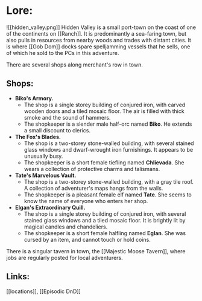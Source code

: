 # Lore:

![[hidden_valley.png]]
Hidden Valley is a small port-town on the coast of one of the continents on [[Ranch]]. It is predominantly a sea-faring town, but also pulls in resources from nearby woods and trades with distant cities. It is where [[Gob Dom]] docks spare spelljamming vessels that he sells, one of which he sold to the PCs in this adventure. 

There are several shops along merchant's row in town. 

## Shops:
- **Biko's Armory.** 
	- The shop is a single storey building of conjured iron, with carved wooden doors and a tiled mosaic floor. The air is filled with thick smoke and the sound of hammers.
	- The shopkeeper is a slender male half-orc named **Biko**. He extends a small discount to clerics.
- **The Fox's Blades.**
	- The shop is a two-storey stone-walled building, with several stained glass windows and dwarf-wrought iron furnishings. It appears to be unusually busy.
	- The shopkeeper is a short female tiefling named **Chlievada**. She wears a collection of protective charms and talismans.
- **Tate's Marvelous Vault.** 
	- The shop is a two-storey stone-walled building, with a gray tile roof. A collection of adventurer's maps hangs from the walls.
	- The shopkeeper is a pleasant female elf named **Tate**. She seems to know the name of everyone who enters her shop.
- **Elgan's Extraordinary Quill.**
	- The shop is a single storey building of conjured iron, with several stained glass windows and a tiled mosaic floor. It is brightly lit by magical candles and chandeliers.
	- The shopkeeper is a short female halfling named **Eglan**. She was cursed by an item, and cannot touch or hold coins.

There is a singular tavern in town, the  [[Majestic Moose Tavern]], where jobs are regularly posted for local adventurers. 

## Links:
[[locations]], [[Episodic DnD]]